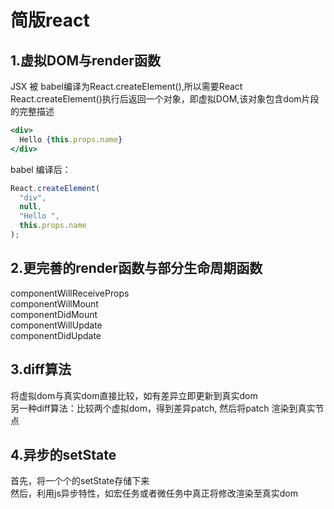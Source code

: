 # 简版react

## 1.虚拟DOM与render函数

JSX 被 babel编译为React.createElement(),所以需要React  
React.createElement()执行后返回一个对象，即虚拟DOM,该对象包含dom片段的完整描述

```jsx
<div>
  Hello {this.props.name}
</div>
```
babel 编译后：
```js
React.createElement(
  "div",
  null,
  "Hello ",
  this.props.name
);
```

## 2.更完善的render函数与部分生命周期函数

componentWillReceiveProps    
componentWillMount  
componentDidMount  
componentWillUpdate   
componentDidUpdate  


## 3.diff算法

将虚拟dom与真实dom直接比较，如有差异立即更新到真实dom  
另一种diff算法：比较两个虚拟dom，得到差异patch, 然后将patch 渲染到真实节点


## 4.异步的setState

首先，将一个个的setState存储下来  
然后，利用js异步特性，如宏任务或者微任务中真正将修改渲染至真实dom


